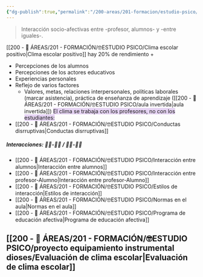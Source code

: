```yaml
---
{"dg-publish":true,"permalink":"/200-areas/201-formacion/estudio-psico/clima-escolar-academico/","dgPassFrontmatter":true}
---
```


> Interacción socio-afectivas entre -profesor, alumnos- y -entre iguales-.

[[200 - 📌 ÁREAS/201 - FORMACIÓN/🤓ESTUDIO PSICO/Clima escolar positivo\|Clima escolar positivo]] hay 20% de rendimiento +
- Percepciones de los alumnos
- Percepciones de los actores educativos
- Experiencias personales
- Reflejo de varios factores
	- Valores, metas, relaciones interpersonales, políticas laborales (marcar asistencia), práctica de enseñanza de aprendizaje ([[200 - 📌 ÁREAS/201 - FORMACIÓN/🤓ESTUDIO PSICO/aula invertida\|aula invertida]])
<span style="background:rgba(136, 49, 204, 0.2)">El clima se trabaja con los profesores, no con los estudiantes:</span>
- [[200 - 📌 ÁREAS/201 - FORMACIÓN/🤓ESTUDIO PSICO/Conductas disrruptivas\|Conductas disrruptivas]]
##### Interacciones: 👨‍🎓-👨‍🎓 / 👨‍🎓-👨‍🏫
- [[200 - 📌 ÁREAS/201 - FORMACIÓN/🤓ESTUDIO PSICO/Interacción entre alumnos\|Interacción entre alumnos]] 
- [[200 - 📌 ÁREAS/201 - FORMACIÓN/🤓ESTUDIO PSICO/Interacción entre profesor-Alumno\|Interacción entre profesor-Alumno]]
- [[200 - 📌 ÁREAS/201 - FORMACIÓN/🤓ESTUDIO PSICO/Estilos de interacción\|Estilos de interacción]]
- [[200 - 📌 ÁREAS/201 - FORMACIÓN/🤓ESTUDIO PSICO/Normas en el aula\|Normas en el aula]]
- [[200 - 📌 ÁREAS/201 - FORMACIÓN/🤓ESTUDIO PSICO/Programa de educación afectiva\|Programa de educación afectiva]]
## [[200 - 📌 ÁREAS/201 - FORMACIÓN/🤓ESTUDIO PSICO/proyecto equipamiento instrumental dioses/Evaluación de clima escolar\|Evaluación de clima escolar]]
